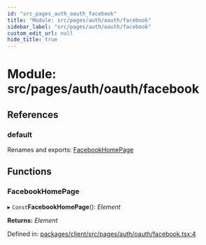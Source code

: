 ```yaml
---
id: "src_pages_auth_oauth_facebook"
title: "Module: src/pages/auth/oauth/facebook"
sidebar_label: "src/pages/auth/oauth/facebook"
custom_edit_url: null
hide_title: true
---
```


# Module: src/pages/auth/oauth/facebook

## References

### default

Renames and exports: [FacebookHomePage](src_pages_auth_oauth_facebook.md#facebookhomepage)

## Functions

### FacebookHomePage

▸ `Const`**FacebookHomePage**(): *Element*

**Returns:** *Element*

Defined in: [packages/client/src/pages/auth/oauth/facebook.tsx:4](https://github.com/xr3ngine/xr3ngine/blob/7e8e151f1/packages/client/src/pages/auth/oauth/facebook.tsx#L4)
